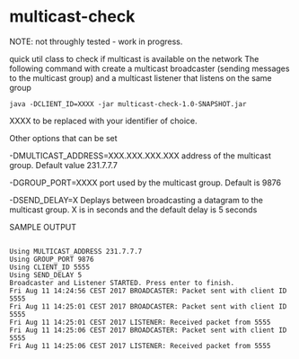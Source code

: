 # multicast-check
NOTE: not throughly tested - work in progress.

quick util class to check if multicast is available on the network
The following command with create a multicast broadcaster (sending messages to the multicast group) and a multicast listener that listens on the same group

~~~
java -DCLIENT_ID=XXXX -jar multicast-check-1.0-SNAPSHOT.jar
~~~
XXXX to be replaced with your identifier of choice.

Other options that can be set

-DMULTICAST_ADDRESS=XXX.XXX.XXX.XXX 
address of the multicast group. Default value 231.7.7.7 

-DGROUP_PORT=XXXX
port used by the multicast group. Default is 9876

-DSEND_DELAY=X
Deplays between broadcasting a datagram to the multicast group. X is in seconds and the default delay is 5 seconds




SAMPLE OUTPUT
~~~

Using MULTICAST_ADDRESS 231.7.7.7
Using GROUP_PORT 9876
Using CLIENT_ID 5555
Using SEND_DELAY 5
Broadcaster and Listener STARTED. Press enter to finish.
Fri Aug 11 14:24:56 CEST 2017 BROADCASTER: Packet sent with client ID 5555
Fri Aug 11 14:25:01 CEST 2017 BROADCASTER: Packet sent with client ID 5555
Fri Aug 11 14:25:01 CEST 2017 LISTENER: Received packet from 5555
Fri Aug 11 14:25:06 CEST 2017 BROADCASTER: Packet sent with client ID 5555
Fri Aug 11 14:25:06 CEST 2017 LISTENER: Received packet from 5555

~~~